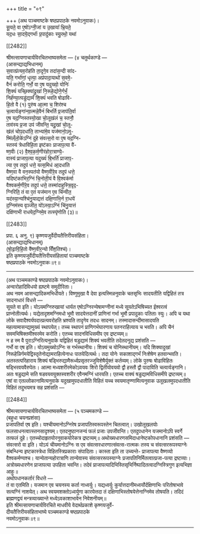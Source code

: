 +++
title = "०९"

+++
(अथ पञ्चमाष्टके षष्ठप्रपाठके नवमोऽनुवाकः)।  
सू॒यते॒ वा ए॒षो॑ऽग्नी॒जां य उ॒खायां॑ भ्रि॒यते॒  
यद॒धः सा॒दये॒द्गर्भाः॑ प्र॒पादु॑काः स्यु॒रथो॒ यथा॑

[[2482]]

श्रीमत्सायणाचार्यविरचितभाष्यसमेता — (४ चतुर्थकाण्डे —  
(आसन्द्याद्यभिधानम्)  
स॒वात्प्र॑त्यव॒रोह॑ति ता॒दृगे॒व तदा॑स॒न्दी सा॑द-  
यति॒ गर्भा॑णां॒ धृत्या॒ अप्र॑पादा॒याथो॑ स॒वमे॒-  
वैनं॑ करोति॒ गर्भो॒ वा ए॒ष यदुख्यो॒ योनिः॑  
शि॒क्यं॑ यच्छि॒क्या॑दु॒खां नि॒रूहे॒द्योने॒र्गर्भं॒  
निर्ह॑ण्या॒त्पडु॑द्यामँ शि॒क्यं॑ भवति षोढावि-  
हि॒तो वै (१) पुरु॑ष आ॒त्मा च॒ शिर॑श्च  
च॒त्वार्यङ्गा॑न्या॒त्मन्ने॒वैनं॑ बिभर्ति प्र॒जाप॑ति॒र्वा  
ए॒ष यद॒ग्निस्तस्यो॒खा चो॒लूख॑लं च॒ स्तनौ॒  
ताव॑स्य प्र॒जा उप॑ जीवन्ति॒ यदु॒खां चो॒लू-  
ख॑लं चोप॒दधा॑ति॒ ताभ्या॑मे॒व यज॑मानो॒ऽमु-  
ष्मि॑ल्ँलो॒के॑ऽग्निं दु॑हे संवत्स॒रो वा ए॒ष यद॒ग्नि-  
स्तस्य॑ त्रेधाविहि॒ता इष्ट॑काः प्राजाप॒त्या वै॑-  
ष्ण॒वीः (२) वै॒श्व॒क॒र्म॒णीर॑होरा॒त्राण्ये॒-  
वास्य॑ प्राजाप॒त्या यदुख्यं॑ बि॒भर्ति॑ प्राजाप॒-  
त्या ए॒व तदुप॑ धत्ते॒ यत्स॒मिध॑ आ॒दधा॑ति  
वैष्ण॒वा वै वन॒स्पत॑यो वैष्ण॒वीरे॒व तदुप॑ धत्ते॒  
यदिष्ट॑काभिर॒ग्निं चि॒नोती॒यं वै वि॒श्वक॑र्मा  
वैश्वकर्म॒णीरे॒व तदुप॑ धत्ते॒ तस्मा॑दाहुस्त्रि॒वृद॒-  
ग्निरिति॒ तं वा ए॒तं यज॑मान ए॒व चि॑न्वीत॒  
यद॑स्या॒न्यश्चि॑नु॒याद्यत्तं दक्षि॒णाभि॒र्न रा॒धये॑  
द॒ग्निम॑स्य वृञ्जीत॒ यो॑ऽस्या॒ऽग्निं चि॑नु॒यात्तं  
दक्षि॑णाभी राधयेद॒ग्निमे॒व तत्स्पृ॑णोति (३)॥

[[2483]]

प्रपा. ६ अनु. ९) कृष्णयजुर्वेदीयतैत्तिरीयसंहिता।  
(आसन्द्याद्यभिधानम्)  
(षो॒ढा॒वि॒हि॒तो वै॑ष्ण॒वीर॒न्यो विँ॑श॒तिश्च॑)।  
इति कृष्णयजुर्वेदीयतैत्तिरीयसंहितायां पञ्चमाष्टके  
षष्ठप्रपाठके नवमोऽनुवाकः॥९॥
___________
(अथ पञ्चमकाण्डे षष्ठप्रपाठके नवमोऽनुवाकः)।  
अन्वारोहादिविधयो ह्यष्टमे समुदीरिताः।  
अथ नवम आसन्द्यादिकमभिधीयते। विष्णुमुखा वै देवा इत्यस्मिन्ननुवाके चतसृभिः सादयतीति यद्विहितं तत्र सादनाधारं विधत्ते —  
सूयते वा इति। योऽयमग्निरुखायां धार्यत एषोऽग्निरन्येषामग्नीनां मध्ये सूयतेऽभिषिच्यत ईश्वरत्वं प्राप्नोतीत्यर्थः। यद्येतादृशमग्निमधो भूमौ सादयेत्तदानीं प्राणिनां गर्भा भूमौ प्रपादुकाः पतिताः स्युः। अपि च यथा लोके सवादैश्वर्यपदात्प्रत्यवरोहति भ्रश्यति तादृगेव तदधः सादनम्। तस्मादासन्दीमासादयति महत्यामासन्द्यामुख्यं स्थापयेत्। तच्च स्थापनं प्राणिगर्भघारणाय पतनराहित्याय च भवति। अपि चैनं सवमभिषिक्तमीश्वरमेव करोति। एतच्च सादनविधिसमीप एव द्रष्टव्यम्॥  
न ह स्म वै पुराऽग्निरित्यनुवाके यद्विहितं षडुद्यामं शिक्यं भवतीति तदेतदनूद्य प्रशंसति —  
गर्भो वा एष इति। योऽयमुख्योऽग्निः स गर्भस्थानीयः। शिक्यं च योनिस्थानीयम्। यदि शिक्यादुखां निरूहेन्निर्गमयेद्विस्तृतेनोद्यामराहित्येनाधः पातयेदित्यर्थः। तदा योनेः सकाशाद्गर्भं निःशेषेण हतवान्भवति। अतस्तत्परिहाराय शिक्यं षड्भिरुद्यामैरूर्ध्वप्रसृतरज्जुविशेषैर्युक्तं कर्तव्यम्। लोके पुरुषः षोढाविहितः षड्भिरवयवैरुपेतः। आत्मा मध्यशरीरमेकोऽवयवः शिरो द्वितीयोवयवो द्वौ हस्तौ द्वौ पादाविति चत्वार्यङ्गानि। अतः षडुद्यामे सति षडवयवयुक्तस्वशरीर एवैनमग्निं धारयति। एतच्च वाक्यं षडुद्यामविधिसमीपे द्रष्टव्यम्॥  
एषां वा एतल्लोकानामित्यनुवाके यदुखामुपदधातीति विहितं यच्च स्वयमातृण्णामित्यनुवाक उलूखलमुपदधातीति विहितं तदुभयमत्र सह प्रशंसति —

[[2484]]

श्रीमत्सायणाचार्यविरचितभाष्यसमेता — (५ पञ्चमकाण्डे —  
(बहुधा चयनप्रशंसा)  
प्रजापतिर्वा एष इति। यश्चीयमानोऽग्निरेष प्रजापतिस्वरूपस्तेन चितत्वात्। उखोलूखलयोः फलसाधनत्वात्स्तनसादृश्यम्। एतदनुष्ठानजन्यं फलं प्रजाः उपजीवन्ति। एतदुपधानेन यजमानोऽपि स्वर्गे तत्फलं दुहे। एतच्चोदाहृतयोरनुवाकयोरेकत्र द्रष्टव्यम्॥ अथोख्यधारणसमिदाधानेष्टकोपधानानि प्रशंसति —  
संवत्सरो वा इति। योऽयं चीयमानोऽग्निः स एव संवत्सरधारणात्संवत्स-रात्मकः तस्य च संवत्सररूपस्याग्नेः संबन्धिन्य इष्टकास्त्रेधा विहितस्त्रिप्रकाराः संपादिताः। कास्ता इति ता उच्यन्ते- प्राजापत्या वैष्णव्यो वैश्वकर्मण्यश्च। यान्येतान्यहोरात्राणि तान्येवास्य संवत्सररूपस्याग्नेः प्रजापतिनिर्मितत्वात्प्रजा-पत्या द्रष्टव्याः। अत्रोख्यधारणेन प्राजापत्या उपहिता भवन्ति। तदेवं प्राजापत्यादिभिस्तिसृभिर्निष्पादितत्वादग्निस्त्रिगुण इत्यभिज्ञा आहुः॥  
अथोपधानकर्तारं विधत्ते —  
तं वा एतमिति। यजमान एव चयनस्य कर्ता नाध्वर्युः। यद्यध्वर्युः कुर्यात्तदानीमध्वर्योर्दक्षिणाभिः परितोषाभावे सत्यग्निं नाशयेत्। अथ स्वयमशक्तोऽध्वर्युणा कारयेत्तदा तं दक्षिणाभिस्तोषयेत्तेनाग्निमेव तोषयति। तदिदं ब्राह्मणद्वयं मन्त्रव्याख्यान्ते मध्येऽवकाशाभावेन निवेशनीयम्॥  
इति श्रीमत्सायणाचार्यविरचिते माधवीये वेदार्थप्रकाशे कृष्णयजुर्वे-  
दीयतैत्तिरीयसंहिताभाष्ये पञ्चमकाण्डे षष्ठप्रपाठके  
नवमोऽनुवाकः॥९॥
___________
